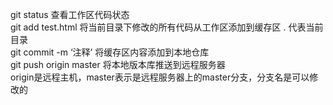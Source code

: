 git status                查看工作区代码状态  
git add test.html          将当前目录下修改的所有代码从工作区添加到缓存区 . 代表当前目录  
git commit -m ‘注释’        将缓存区内容添加到本地仓库  
git push origin master      将本地版本库推送到远程服务器  
  origin是远程主机，master表示是远程服务器上的master分支，分支名是可以修改的
